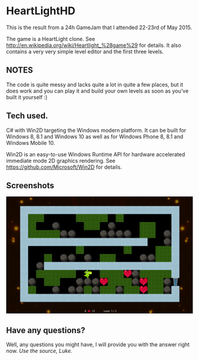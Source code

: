 # HeartLightHD
This is the result from a 24h GameJam that I attended 22-23rd of May 2015.

The game is a HeartLight clone. See http://en.wikipedia.org/wiki/Heartlight_%28game%29 for details.
It also contains a very very simple level editor and the first three levels.

## NOTES
The code is quite messy and lacks quite a lot in quite a few places, but it does work and you can play it and build your own levels as soon as you've built it yourself :)

## Tech used.
C# with Win2D targeting the Windows modern platform. It can be built for Windows 8, 8.1 and Windows 10 as well as for Windows Phone 8, 8.1 and Windows Mobile 10.

Win2D is an easy-to-use Windows Runtime API for hardware accelerated immediate mode 2D graphics rendering. See https://github.com/Microsoft/Win2D for details. 

## Screenshots
![Alt text](https://raw.githubusercontent.com/SneWs/HeartLightHD/master/Screenshot001.png "Screenshot 001")

## Have any questions?
Well, any questions you might have, I will provide you with the answer right now. _Use the source, Luke._
